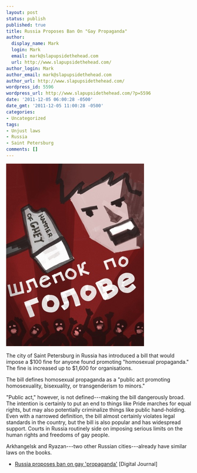 ```yaml
---
layout: post
status: publish
published: true
title: Russia Proposes Ban On "Gay Propaganda"
author:
  display_name: Mark
  login: Mark
  email: mark@slapupsidethehead.com
  url: http://www.slapupsidethehead.com/
author_login: Mark
author_email: mark@slapupsidethehead.com
author_url: http://www.slapupsidethehead.com/
wordpress_id: 5596
wordpress_url: http://www.slapupsidethehead.com/?p=5596
date: '2011-12-05 06:00:28 -0500'
date_gmt: '2011-12-05 11:00:28 -0500'
categories:
- Uncategorized
tags:
- Unjust laws
- Russia
- Saint Petersburg
comments: []
---
```

![A very strange, and probably poorly translated propaganda poster, featuring an evil face smiling while a](/wp-content/media/2011/12/russian-propaganda.jpg "Any horrible mistranslation is the exclusive fault of Google Translate.")

The city of Saint Petersburg in Russia has introduced a bill that would impose a $100 fine for anyone found promoting "homosexual propaganda." The fine is increased up to $1,600 for organisations.

The bill defines homosexual propaganda as a "public act promoting homosexuality, bisexuality, or transgenderism to minors."

"Public act," however, is not defined---making the bill dangerously broad. The intention is certainly to put an end to things like Pride marches for equal rights, but may also potentially criminalize things like public hand-holding. Even with a narrowed definition, the bill almost certainly violates legal standards in the country, but the bill is also popular and has widespread support. Courts in Russia routinely side on imposing serious limits on the human rights and freedoms of gay people.

Arkhangelsk and Ryazan---two other Russian cities---already have similar laws on the books.

- [Russia proposes ban on gay 'propaganda'](http://www.digitaljournal.com/article/315290) [Digital Journal]
